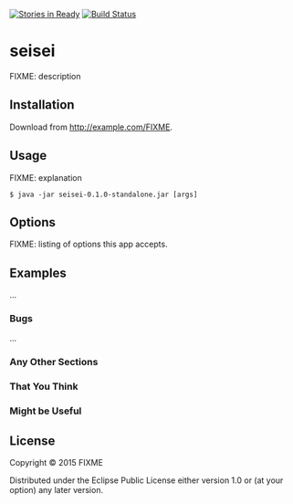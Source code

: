 [![Stories in Ready](https://badge.waffle.io/trevershick/seisei.png?label=ready&title=Ready)](https://waffle.io/trevershick/seisei)
[![Build Status](https://travis-ci.org/trevershick/seisei.svg?branch=master)](https://travis-ci.org/trevershick/seisei)

# seisei

FIXME: description

## Installation

Download from http://example.com/FIXME.

## Usage

FIXME: explanation

    $ java -jar seisei-0.1.0-standalone.jar [args]

## Options

FIXME: listing of options this app accepts.

## Examples

...

### Bugs

...

### Any Other Sections
### That You Think
### Might be Useful

## License

Copyright © 2015 FIXME

Distributed under the Eclipse Public License either version 1.0 or (at
your option) any later version.
